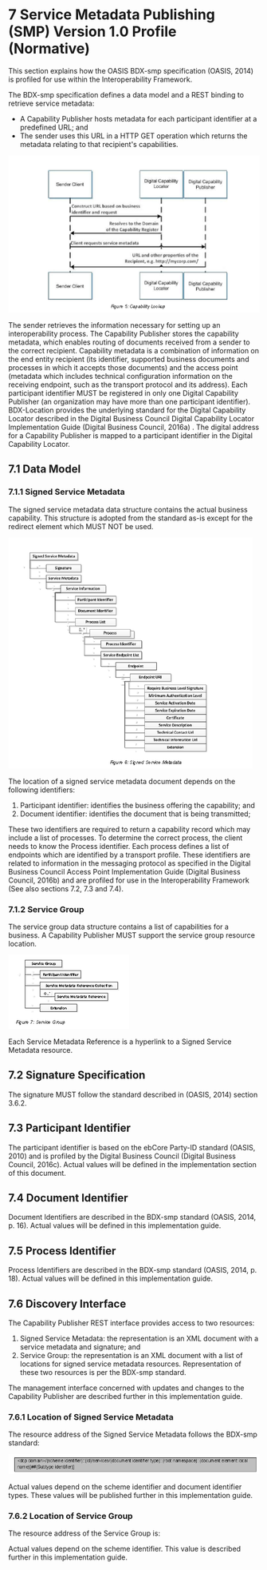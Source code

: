 # 7 Service Metadata Publishing (SMP) Version 1.0 Profile (Normative)

This section explains how the OASIS BDX-smp specification (OASIS, 2014) is profiled for use within the Interoperability Framework.

The BDX-smp specification defines a data model and a REST binding to retrieve service metadata:

 - A Capability Publisher hosts metadata for each participant identifier at a predefined URL; and
 - The sender uses this URL in a HTTP GET operation which returns the metadata relating to that recipient's capabilities.

![capability-lookup.Logo](/images/Capability-lookup.PNG)

The sender retrieves the information necessary for setting up an interoperability process. The Capability Publisher stores the capability metadata, which enables routing of documents received from a sender to the correct recipient. Capability metadata is a combination of information on the end entity recipient (its identifier, supported business documents and processes in which it accepts those documents) and the access point (metadata which includes technical configuration information on the receiving endpoint, such as the transport protocol and its address). 
Each participant identifier MUST be registered in only one Digital Capability Publisher (an organization may have more than one participant identifier). 
BDX-Location provides the underlying standard for the Digital Capability Locator described in the Digital Business Council Digital Capability Locator Implementation Guide (Digital Business Council, 2016a) . The digital address for a Capability Publisher is mapped to a participant identifier in the Digital Capability Locator.

## 7.1 Data Model
### 7.1.1 Signed Service Metadata

The signed service metadata data structure contains the actual business capability. This structure is adopted from the standard as-is except for the redirect element which MUST NOT be used.

![signed-service-metadata.Logo](/images/Signed-service-metadata.PNG)

The location of a signed service metadata document depends on the following identifiers:

 1. Participant identifier: identifies the business offering the capability; and
 2. Document identifier: identifies the document that is being transmitted;

These two identifiers are required to return a capability record which may include a list of processes. To determine the correct process, the client needs to know the Process identifier. Each process defines a list of endpoints which are identified by a transport profile. 
These identifiers are related to information in the messaging protocol as specified in the Digital Business Council Access Point Implementation Guide (Digital Business Council, 2016b) and are profiled for use in the Interoperability Framework (See also sections 7.2, 7.3 and 7.4). 

### 7.1.2 Service Group

The service group data structure contains a list of capabilities for a business. A Capability Publisher MUST support the service group resource location. 

![service-group.Logo](/images/Service-group.PNG)

Each Service Metadata Reference is a hyperlink to a Signed Service Metadata resource. 

## 7.2 Signature Specification

The signature MUST follow the standard described in (OASIS, 2014) section 3.6.2.

## 7.3 Participant Identifier

The participant identifier is based on the ebCore Party-ID standard (OASIS, 2010) and is profiled by the Digital Business Council (Digital Business Council, 2016c). Actual values will be defined in the implementation section of this document.

## 7.4 Document Identifier

Document Identifiers are described in the BDX-smp standard (OASIS, 2014, p. 16). Actual values will be defined in this implementation guide. 

## 7.5 Process Identifier

Process Identifiers are described in the BDX-smp standard (OASIS, 2014, p. 18). Actual values will be defined in this implementation guide. 

## 7.6 Discovery Interface

The Capability Publisher REST interface provides access to two resources:

 1. Signed Service Metadata: the representation is an XML document with a service metadata and signature; and
 2. Service Group: the representation is an XML document with a list of locations for signed service metadata resources.
 Representation of these two resources is per the BDX-smp standard. 
 
The management interface concerned with updates and changes to the Capability Publisher are described further in this implementation guide.

### 7.6.1 Location of Signed Service Metadata

The resource address of the Signed Service Metadata follows the BDX-smp standard:

![Signedservicemetadata-resource_Logo](/images/Signedservicemetadata-resource.PNG)

Actual values depend on the scheme identifier and document identifier types. These values will be published further in this implementation guide.

### 7.6.2 Location of Service Group

The resource address of the Service Group is: 

Actual values depend on the scheme identifier. This value is described further in this implementation guide. 
